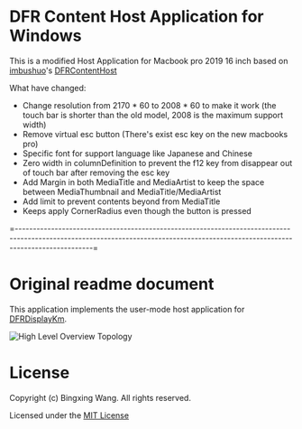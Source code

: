 # DFR Content Host Application for Windows

This is a modified Host Application for Macbook pro 2019 16 inch based on [imbushuo](https://github.com/imbushuo)'s [DFRContentHost](https://github.com/imbushuo/DFRContentHost)

What have changed:
- Change resolution from 2170 * 60 to 2008 * 60 to make it work (the touch bar is shorter than the old model, 2008 is the maximum support width)
- Remove virtual esc button (There's exist esc key on the new macbooks pro)
- Specific font for support language like Japanese and Chinese
- Zero width in columnDefinition to prevent the f12 key from disappear out of touch bar after removing the esc key
- Add Margin in both MediaTitle and MediaArtist to keep the space between MediaThumbnail and MediaTitle/MediaArtist
- Add limit to prevent contents beyond from MediaTitle
- Keeps apply CornerRadius even though the button is pressed

=---------------------------------------------------------------------------------------------------------------------------------------------------------------------------------=
# Original readme document

This application implements the user-mode host application for [DFRDisplayKm](https://github.com/imbushuo/DFRDisplayKm).

![High Level Overview Topology](docs/DFR%20High%20Level%20Topology.jpg)

# License

Copyright (c) Bingxing Wang. All rights reserved.

Licensed under the [MIT License](https://github.com/imbushuo/DFRContentHost/blob/master/LICENSE.txt)
